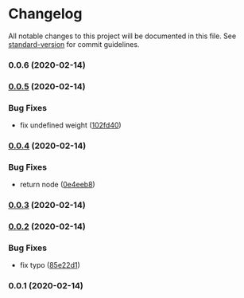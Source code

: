 # Changelog

All notable changes to this project will be documented in this file. See [standard-version](https://github.com/conventional-changelog/standard-version) for commit guidelines.

### 0.0.6 (2020-02-14)

### [0.0.5](https://github.com/rfoel/react-font-loader/compare/v0.0.4...v0.0.5) (2020-02-14)


### Bug Fixes

* fix undefined weight ([102fd40](https://github.com/rfoel/react-font-loader/commit/102fd401b2fe2e8766689312b47ec70c8a2a8857))

### [0.0.4](https://github.com/rfoel/react-font-loader/compare/v0.0.3...v0.0.4) (2020-02-14)


### Bug Fixes

* return node ([0e4eeb8](https://github.com/rfoel/react-font-loader/commit/0e4eeb8ec65e622f0a9308937b58d76356c9ecb8))

### [0.0.3](https://github.com/rfoel/react-font-loader/compare/v0.0.2...v0.0.3) (2020-02-14)

### [0.0.2](https://github.com/rfoel/react-font-loader/compare/v0.0.1...v0.0.2) (2020-02-14)


### Bug Fixes

* fix typo ([85e22d1](https://github.com/rfoel/react-font-loader/commit/85e22d195b5999f100e8ce9f4acd3734843408f2))

### 0.0.1 (2020-02-14)
